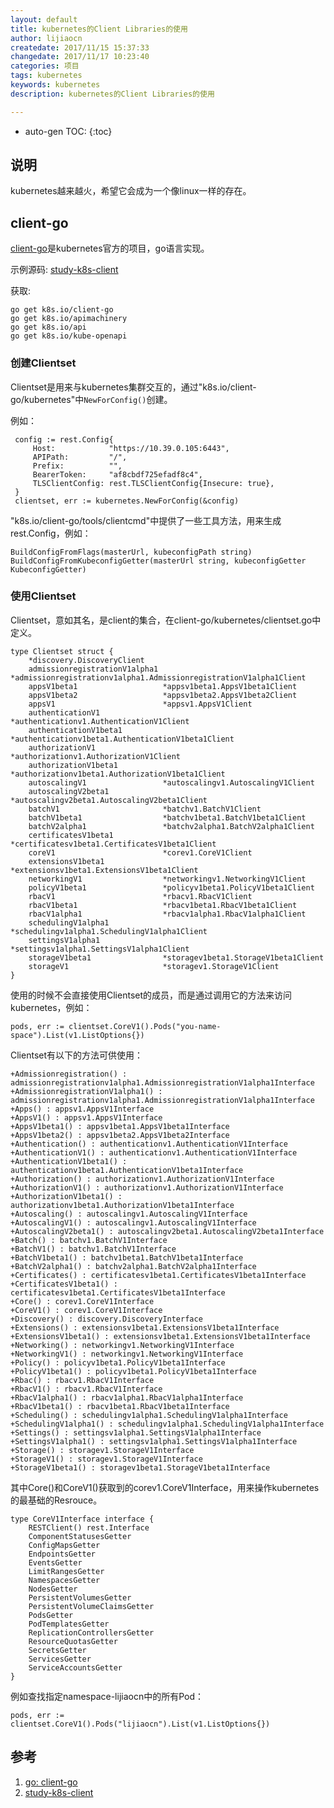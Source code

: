 ```yaml
---
layout: default
title: kubernetes的Client Libraries的使用
author: lijiaocn
createdate: 2017/11/15 15:37:33
changedate: 2017/11/17 10:23:40
categories: 项目
tags: kubernetes
keywords: kubernetes
description: kubernetes的Client Libraries的使用

---
```


* auto-gen TOC:
{:toc}

## 说明

kubernetes越来越火，希望它会成为一个像linux一样的存在。

## client-go

[client-go][1]是kubernetes官方的项目，go语言实现。

示例源码: [study-k8s-client][2]

获取:

	go get k8s.io/client-go
	go get k8s.io/apimachinery
	go get k8s.io/api
	go get k8s.io/kube-openapi

### 创建Clientset

Clientset是用来与kubernetes集群交互的，通过"k8s.io/client-go/kubernetes"中`NewForConfig()`创建。

例如：

	 config := rest.Config{
	     Host:            "https://10.39.0.105:6443",
	     APIPath:         "/",
	     Prefix:          "",
	     BearerToken:     "af8cbdf725efadf8c4",
	     TLSClientConfig: rest.TLSClientConfig{Insecure: true},
	 }
	 clientset, err := kubernetes.NewForConfig(&config)

"k8s.io/client-go/tools/clientcmd"中提供了一些工具方法，用来生成rest.Config，例如：

	BuildConfigFromFlags(masterUrl, kubeconfigPath string) 
	BuildConfigFromKubeconfigGetter(masterUrl string, kubeconfigGetter KubeconfigGetter) 

### 使用Clientset

Clientset，意如其名，是client的集合，在client-go/kubernetes/clientset.go中定义。

	type Clientset struct {
	    *discovery.DiscoveryClient
	    admissionregistrationV1alpha1 *admissionregistrationv1alpha1.AdmissionregistrationV1alpha1Client
	    appsV1beta1                   *appsv1beta1.AppsV1beta1Client
	    appsV1beta2                   *appsv1beta2.AppsV1beta2Client
	    appsV1                        *appsv1.AppsV1Client
	    authenticationV1              *authenticationv1.AuthenticationV1Client
	    authenticationV1beta1         *authenticationv1beta1.AuthenticationV1beta1Client
	    authorizationV1               *authorizationv1.AuthorizationV1Client
	    authorizationV1beta1          *authorizationv1beta1.AuthorizationV1beta1Client
	    autoscalingV1                 *autoscalingv1.AutoscalingV1Client
	    autoscalingV2beta1            *autoscalingv2beta1.AutoscalingV2beta1Client
	    batchV1                       *batchv1.BatchV1Client
	    batchV1beta1                  *batchv1beta1.BatchV1beta1Client
	    batchV2alpha1                 *batchv2alpha1.BatchV2alpha1Client
	    certificatesV1beta1           *certificatesv1beta1.CertificatesV1beta1Client
	    coreV1                        *corev1.CoreV1Client
	    extensionsV1beta1             *extensionsv1beta1.ExtensionsV1beta1Client
	    networkingV1                  *networkingv1.NetworkingV1Client
	    policyV1beta1                 *policyv1beta1.PolicyV1beta1Client
	    rbacV1                        *rbacv1.RbacV1Client
	    rbacV1beta1                   *rbacv1beta1.RbacV1beta1Client
	    rbacV1alpha1                  *rbacv1alpha1.RbacV1alpha1Client
	    schedulingV1alpha1            *schedulingv1alpha1.SchedulingV1alpha1Client
	    settingsV1alpha1              *settingsv1alpha1.SettingsV1alpha1Client
	    storageV1beta1                *storagev1beta1.StorageV1beta1Client
	    storageV1                     *storagev1.StorageV1Client
	}

使用的时候不会直接使用Clientset的成员，而是通过调用它的方法来访问kubernetes，例如：

	pods, err := clientset.CoreV1().Pods("you-name-space").List(v1.ListOptions{})

Clientset有以下的方法可供使用：

	+Admissionregistration() : admissionregistrationv1alpha1.AdmissionregistrationV1alpha1Interface
	+AdmissionregistrationV1alpha1() : admissionregistrationv1alpha1.AdmissionregistrationV1alpha1Interface
	+Apps() : appsv1.AppsV1Interface
	+AppsV1() : appsv1.AppsV1Interface
	+AppsV1beta1() : appsv1beta1.AppsV1beta1Interface
	+AppsV1beta2() : appsv1beta2.AppsV1beta2Interface
	+Authentication() : authenticationv1.AuthenticationV1Interface
	+AuthenticationV1() : authenticationv1.AuthenticationV1Interface
	+AuthenticationV1beta1() : authenticationv1beta1.AuthenticationV1beta1Interface
	+Authorization() : authorizationv1.AuthorizationV1Interface
	+AuthorizationV1() : authorizationv1.AuthorizationV1Interface
	+AuthorizationV1beta1() : authorizationv1beta1.AuthorizationV1beta1Interface
	+Autoscaling() : autoscalingv1.AutoscalingV1Interface
	+AutoscalingV1() : autoscalingv1.AutoscalingV1Interface
	+AutoscalingV2beta1() : autoscalingv2beta1.AutoscalingV2beta1Interface
	+Batch() : batchv1.BatchV1Interface
	+BatchV1() : batchv1.BatchV1Interface
	+BatchV1beta1() : batchv1beta1.BatchV1beta1Interface
	+BatchV2alpha1() : batchv2alpha1.BatchV2alpha1Interface
	+Certificates() : certificatesv1beta1.CertificatesV1beta1Interface
	+CertificatesV1beta1() : certificatesv1beta1.CertificatesV1beta1Interface
	+Core() : corev1.CoreV1Interface
	+CoreV1() : corev1.CoreV1Interface
	+Discovery() : discovery.DiscoveryInterface
	+Extensions() : extensionsv1beta1.ExtensionsV1beta1Interface
	+ExtensionsV1beta1() : extensionsv1beta1.ExtensionsV1beta1Interface
	+Networking() : networkingv1.NetworkingV1Interface
	+NetworkingV1() : networkingv1.NetworkingV1Interface
	+Policy() : policyv1beta1.PolicyV1beta1Interface
	+PolicyV1beta1() : policyv1beta1.PolicyV1beta1Interface
	+Rbac() : rbacv1.RbacV1Interface
	+RbacV1() : rbacv1.RbacV1Interface
	+RbacV1alpha1() : rbacv1alpha1.RbacV1alpha1Interface
	+RbacV1beta1() : rbacv1beta1.RbacV1beta1Interface
	+Scheduling() : schedulingv1alpha1.SchedulingV1alpha1Interface
	+SchedulingV1alpha1() : schedulingv1alpha1.SchedulingV1alpha1Interface
	+Settings() : settingsv1alpha1.SettingsV1alpha1Interface
	+SettingsV1alpha1() : settingsv1alpha1.SettingsV1alpha1Interface
	+Storage() : storagev1.StorageV1Interface
	+StorageV1() : storagev1.StorageV1Interface
	+StorageV1beta1() : storagev1beta1.StorageV1beta1Interface

其中Core()和CoreV1()获取到的corev1.CoreV1Interface，用来操作kubernetes的最基础的Resrouce。

	type CoreV1Interface interface {
	    RESTClient() rest.Interface
	    ComponentStatusesGetter
	    ConfigMapsGetter
	    EndpointsGetter
	    EventsGetter
	    LimitRangesGetter
	    NamespacesGetter
	    NodesGetter
	    PersistentVolumesGetter
	    PersistentVolumeClaimsGetter
	    PodsGetter
	    PodTemplatesGetter
	    ReplicationControllersGetter
	    ResourceQuotasGetter
	    SecretsGetter
	    ServicesGetter
	    ServiceAccountsGetter
	}

例如查找指定namespace-lijiaocn中的所有Pod：

	pods, err := clientset.CoreV1().Pods("lijiaocn").List(v1.ListOptions{})

## 参考

1. [go: client-go][1]
2. [study-k8s-client][2]

[1]: https://github.com/kubernetes/client-go  "go: client-go" 
[2]: https://github.com/lijiaocn/study-k8s-client "study-k8s-client"
